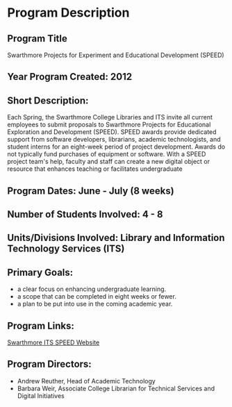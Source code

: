 
# Program Description

## Program Title

Swarthmore Projects for Experiment and Educational Development (SPEED)

## Year Program Created: 2012

## Short Description:

Each Spring, the Swarthmore College Libraries and ITS invite all current employees to submit proposals to Swarthmore Projects for Educational Exploration and Development (SPEED). SPEED awards provide dedicated support from software developers, librarians, academic technologists, and student interns for an eight-week period of project development. Awards do not typically fund purchases of equipment or software. With a SPEED project team's help, faculty and staff can create a new digital object or resource that enhances teaching or facilitates undergraduate 

## Program Dates: June - July (8 weeks)

## Number of Students Involved: 4 - 8

## Units/Divisions Involved: Library and Information Technology Services (ITS)

## Primary Goals:

- a clear focus on enhancing undergraduate learning.
- a scope that can be completed in eight weeks or fewer.
- a plan to be put into use in the coming academic year.

## Program Links:

[Swarthmore ITS SPEED Website](https://www.swarthmore.edu/its/swarthmore-projects-educational-exploration-and-development-speed-program)

## Program Directors:

- Andrew Reuther, Head of Academic Technology
- Barbara Weir, Associate College Librarian for Technical Services and Digital Initiatives
